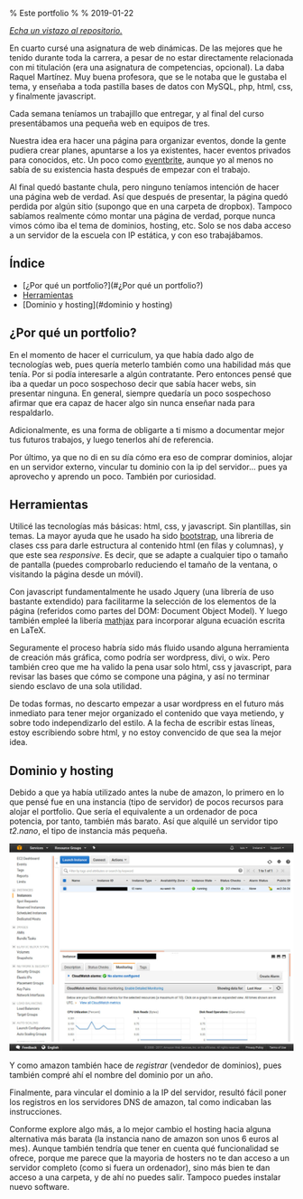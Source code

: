 % Este portfolio
%
% 2019-01-22

[_Echa un vistazo al repositorio._](https://github.com/propet/luisdaranda)



En cuarto cursé una asignatura de web dinámicas. De las
mejores que he tenido durante toda la carrera, a pesar de
no estar directamente relacionada con mi titulación (era
    una asignatura de competencias, opcional). La daba Raquel Martínez.
Muy buena profesora, que se le notaba que le gustaba el tema, y
enseñaba a toda pastilla bases de datos con MySQL, php, html, css, y
finalmente javascript.

Cada semana teníamos un trabajillo que entregar, y al final del
curso presentábamos una pequeña
web en equipos de tres.

Nuestra idea era hacer una página para organizar eventos, donde
la gente pudiera crear planes, apuntarse a los ya existentes,
hacer eventos privados para conocidos, etc. Un poco como
[eventbrite](https://www.eventbrite.es/), aunque yo al menos no sabía 
de su existencia hasta después de empezar
con el trabajo.

Al final quedó bastante chula, pero ninguno teníamos
intención de hacer una página web de verdad. Así que después de
presentar, la página quedó perdida por algún sitio (supongo que en una
   carpeta de dropbox). Tampoco sabíamos realmente cómo montar una página
de verdad, porque nunca vimos cómo iba el tema de dominios, hosting, etc.
Solo
se nos daba acceso a un servidor de la escuela con IP estática, y con
eso trabajábamos.


## **Índice**
* [¿Por qué un portfolio?](#¿Por qué un portfolio?)
* [Herramientas](#herramientas)
* [Dominio y hosting](#dominio y hosting)


## **¿Por qué un portfolio?**

En el momento de hacer el curriculum, ya que había dado algo de
tecnologías web, pues quería meterlo también como una habilidad más que tenía.
Por si podía interesarle a algún contratante. Pero entonces pensé que iba a quedar
un poco sospechoso decir que sabía hacer webs, sin presentar ninguna.
En general, siempre quedaría un poco sospechoso afirmar que era capaz de
hacer algo sin nunca enseñar nada para respaldarlo.

Adicionalmente, es una forma de obligarte a ti mismo a documentar mejor
tus futuros trabajos, y luego tenerlos ahí de referencia.

Por último, ya que no di en su día cómo era eso de comprar dominios,
alojar en un servidor externo, vincular tu dominio con la ip del servidor...
pues ya aprovecho y aprendo un poco. También por curiosidad.

## **Herramientas**

Utilicé las tecnologías más básicas: html, css,
y javascript. Sin plantillas, sin temas. La mayor ayuda que he usado ha
sido [bootstrap](http://getbootstrap.com/), una
libreria de clases css para darle estructura al contenido
html (en filas y columnas), y que este sea <em>responsive</em>. Es decir,
que se adapte a cualquier tipo o tamaño de pantalla (puedes comprobarlo
reduciendo el tamaño de la ventana, o visitando la página desde un móvil).

Con javascript fundamentalmente he usado Jquery (una librería de uso
bastante extendido) para facilitarme la selección de los elementos de
la página (referidos como partes del DOM: Document Object Model). Y
luego también empleé la libería [mathjax](https://www.mathjax.org/)
para incorporar alguna ecuación escrita en LaTeX.

Seguramente el proceso habría sido más fluido usando alguna herramienta
de creación más gráfica, como podría ser wordpress, divi, o wix.
Pero también creo que me ha valido la pena usar solo html, css y javascript,
para revisar las bases que cómo se compone una página, y así no terminar
siendo esclavo de una sola utilidad.

De todas formas, no descarto empezar a usar wordpress en el futuro más inmediato
para tener mejor organizado el contenido que vaya metiendo, y sobre todo
independizarlo del estilo. A la fecha de escribir estas líneas, estoy
escribiendo sobre html, y no estoy convencido de que sea la mejor idea.

## **Dominio y hosting**

Debido a que ya había utilizado antes la nube de amazon, lo primero
en lo que pensé fue en una instancia
(tipo de servidor) de pocos recursos para alojar el portfolio.
Que sería el equivalente a un ordenador de poca potencia, por tanto,
también más barato. Así que
alquilé un servidor tipo <em>t2.nano</em>, el tipo de instancia más
pequeña.

![Consola de administración en la nube de amazon (servicio EC2)](./images/instanciaAmazon.jpg)


Y como amazon también hace de <em>registrar</em> (vendedor de dominios),
pues también compré ahí el nombre del dominio por un año.

Finalmente, para vincular el dominio a la IP del servidor, resultó
fácil poner los registros en los servidores DNS de amazon, tal como
indicaban las instrucciones.

Conforme explore algo más, a lo mejor cambio el hosting hacia alguna
alternativa más barata (la instancia nano de amazon son unos 6 euros
al mes). Aunque también tendría que tener en cuenta qué funcionalidad
se ofrece, porque me parece que la mayoria de hosters no te dan acceso
a un servidor
completo (como si fuera un ordenador), sino más bien te dan acceso
a una carpeta, y de ahí no puedes salir. Tampoco
puedes instalar nuevo software.
